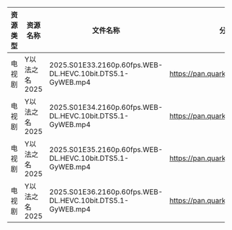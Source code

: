 | 资源类型 | 资源名称      | 文件名称                                                       | 分享链接                                | 更新时间                |
| ---- | --------- | ---------------------------------------------------------- | ----------------------------------- | ------------------- |
| 电视剧  | Y以法之名2025 | 2025.S01E33.2160p.60fps.WEB-DL.HEVC.10bit.DTS5.1-GyWEB.mp4 | https://pan.quark.cn/s/1d7c3292150b | 2025-07-10 01:37:46 |
| 电视剧  | Y以法之名2025 | 2025.S01E34.2160p.60fps.WEB-DL.HEVC.10bit.DTS5.1-GyWEB.mp4 | https://pan.quark.cn/s/1d7c3292150b | 2025-07-10 01:37:42 |
| 电视剧  | Y以法之名2025 | 2025.S01E35.2160p.60fps.WEB-DL.HEVC.10bit.DTS5.1-GyWEB.mp4 | https://pan.quark.cn/s/1d7c3292150b | 2025-07-10 01:37:50 |
| 电视剧  | Y以法之名2025 | 2025.S01E36.2160p.60fps.WEB-DL.HEVC.10bit.DTS5.1-GyWEB.mp4 | https://pan.quark.cn/s/1d7c3292150b | 2025-07-10 01:37:39 |
